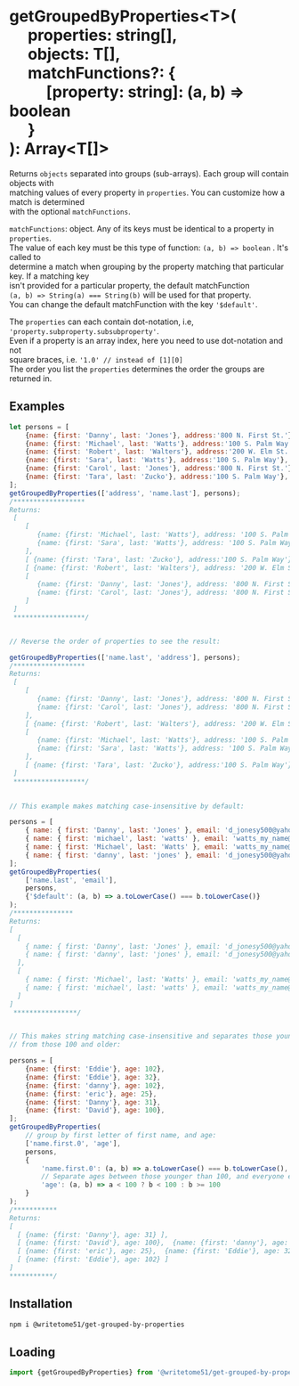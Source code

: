 # getGroupedByProperties\<T\>(<br>&nbsp;&nbsp;&nbsp;&nbsp;&nbsp;properties: string[],<br>&nbsp;&nbsp;&nbsp;&nbsp;&nbsp;objects: T[],<br>&nbsp;&nbsp;&nbsp;&nbsp;&nbsp;matchFunctions?: {<br>&nbsp;&nbsp;&nbsp;&nbsp;&nbsp;&nbsp;&nbsp;&nbsp;&nbsp;&nbsp;[property: string]: (a, b) => boolean<br>&nbsp;&nbsp;&nbsp;&nbsp;&nbsp;}<br>): Array<T[]>

Returns `objects` separated into groups (sub-arrays).  Each group will contain objects with  
matching values of every property in `properties`.  You can customize how a match is determined  
with the optional `matchFunctions`.  

`matchFunctions`: object. Any of its keys must be identical to a property in `properties`.  
The value of each key must be this type of function:  `(a, b) => boolean` . It's called to  
determine a match when grouping by the property matching that particular key. If a matching key  
isn't provided for a particular property, the default matchFunction  
`(a, b) => String(a) === String(b)` will be used for that property.  
You can change the default matchFunction with the key `'$default'`.

The `properties` can each contain dot-notation, i.e, `'property.subproperty.subsubproperty'`.  
Even if a property is an array index, here you need to use dot-notation and not  
square braces, i.e. `'1.0' // instead of [1][0]`  
The order you list the `properties` determines the order the groups are returned in. 


## Examples
```js
let persons = [
	{name: {first: 'Danny', last: 'Jones'}, address:'800 N. First St.'},
	{name: {first: 'Michael', last: 'Watts'}, address:'100 S. Palm Way'},
	{name: {first: 'Robert', last: 'Walters'}, address:'200 W. Elm St.'},
	{name: {first: 'Sara', last: 'Watts'}, address:'100 S. Palm Way'},
	{name: {first: 'Carol', last: 'Jones'}, address:'800 N. First St.'},
	{name: {first: 'Tara', last: 'Zucko'}, address:'100 S. Palm Way'},
];
getGroupedByProperties(['address', 'name.last'], persons);
/******************
Returns:
 [
    [
       {name: {first: 'Michael', last: 'Watts'}, address: '100 S. Palm Way'},
       {name: {first: 'Sara', last: 'Watts'}, address: '100 S. Palm Way'}
    ],
    [ {name: {first: 'Tara', last: 'Zucko'}, address:'100 S. Palm Way'} ],
    [ {name: {first: 'Robert', last: 'Walters'}, address: '200 W. Elm St.'} ],
    [
       {name: {first: 'Danny', last: 'Jones'}, address: '800 N. First St.'},
       {name: {first: 'Carol', last: 'Jones'}, address: '800 N. First St.'}
    ]
 ]
 ******************/


// Reverse the order of properties to see the result:

getGroupedByProperties(['name.last', 'address'], persons);
/******************
Returns:
 [
    [
       {name: {first: 'Danny', last: 'Jones'}, address: '800 N. First St.'},
       {name: {first: 'Carol', last: 'Jones'}, address: '800 N. First St.'}
    ],
    [ {name: {first: 'Robert', last: 'Walters'}, address: '200 W. Elm St.'} ],
    [
       {name: {first: 'Michael', last: 'Watts'}, address: '100 S. Palm Way'},
       {name: {first: 'Sara', last: 'Watts'}, address: '100 S. Palm Way'}
    ],
    [ {name: {first: 'Tara', last: 'Zucko'}, address:'100 S. Palm Way'} ]
 ]
 ******************/
 

// This example makes matching case-insensitive by default:

persons = [
    { name: { first: 'Danny', last: 'Jones' }, email: 'd_jonesy500@yahoo.com' },
    { name: { first: 'michael', last: 'watts' }, email: 'watts_my_name@gmail.com'},
    { name: { first: 'Michael', last: 'Watts' }, email: 'watts_my_name@gmail.com' },
    { name: { first: 'danny', last: 'jones' }, email: 'd_jonesy500@yahoo.com' }
];
getGroupedByProperties(
    ['name.last', 'email'],
    persons,
    {'$default': (a, b) => a.toLowerCase() === b.toLowerCase()} 
);
/***************
Returns:
[
  [
    { name: { first: 'Danny', last: 'Jones' }, email: 'd_jonesy500@yahoo.com' },
    { name: { first: 'danny', last: 'jones' }, email: 'd_jonesy500@yahoo.com' }
  ],
  [
    { name: { first: 'Michael', last: 'Watts' }, email: 'watts_my_name@gmail.com' },
    { name: { first: 'michael', last: 'watts' }, email: 'watts_my_name@gmail.com' }
  ]
]
 ****************/


// This makes string matching case-insensitive and separates those younger than 100 
// from those 100 and older:

persons = [
	{name: {first: 'Eddie'}, age: 102},
	{name: {first: 'Eddie'}, age: 32},
	{name: {first: 'danny'}, age: 102},
	{name: {first: 'eric'}, age: 25},
	{name: {first: 'Danny'}, age: 31},
	{name: {first: 'David'}, age: 100},
];
getGroupedByProperties(
    // group by first letter of first name, and age:
    ['name.first.0', 'age'],
    persons,
    {
        'name.first.0': (a, b) => a.toLowerCase() === b.toLowerCase(),
        // Separate ages between those younger than 100, and everyone else:
        'age': (a, b) => a < 100 ? b < 100 : b >= 100
    }
);
/***********
Returns:
[
  [ {name: {first: 'Danny'}, age: 31} ],
  [ {name: {first: 'David'}, age: 100},  {name: {first: 'danny'}, age: 102} ],
  [ {name: {first: 'eric'}, age: 25},  {name: {first: 'Eddie'}, age: 32} ],
  [ {name: {first: 'Eddie'}, age: 102} ]
]
***********/
```

## Installation
```bash
npm i @writetome51/get-grouped-by-properties
```
## Loading
```js
import {getGroupedByProperties} from '@writetome51/get-grouped-by-properties';
```

